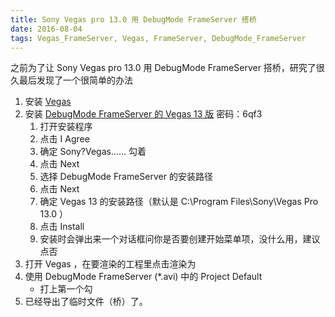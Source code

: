 ```yaml
---
title: Sony Vegas pro 13.0 用 DebugMode FrameServer 搭桥
date: 2016-08-04
tags: Vegas_FrameServer, Vegas, FrameServer, DebugMode_FrameServer
---
```

之前为了让 Sony Vegas pro 13.0 用 DebugMode FrameServer 搭桥，研究了很久最后发现了一个很简单的办法

1. 安装 <a href="http://vegasbar.lofter.com/post/1d4450de_74cd602">Vegas</a>
2. 安装 <a href="http://pan.baidu.com/s/1pLRarub">DebugMode FrameServer 的 Vegas 13 版</a> 密码：6qf3
   1. 打开安装程序
   2. 点击 I Agree
   3. 确定 Sony?Vegas…… 勾着
   4. 点击 Next
   5. 选择 DebugMode FrameServer 的安装路径
   6. 点击 Next
   7. 确定 Vegas 13 的安装路径（默认是 C:\Program Files\Sony\Vegas Pro 13.0 ）
   8. 点击 Install
   9. 安装时会弹出来一个对话框问你是否要创建开始菜单项，没什么用，建议点否
3. 打开 Vegas ，在要渲染的工程里点击渲染为
4. 使用 DebugMode FrameServer (*.avi) 中的 Project Default
   * 打上第一个勾
5. 已经导出了临时文件（桥）了。
